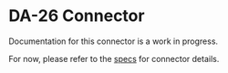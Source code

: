 # DA-26 Connector
Documentation for this connector is a work in progress.

For now, please refer to the [specs](specs.yaml) for connector details.

